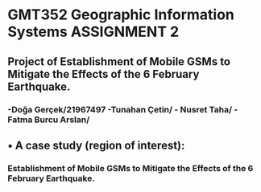 # GMT352 Geographic Information Systems ASSIGNMENT 2

## Project of Establishment of Mobile GSMs to Mitigate the Effects of the 6 February Earthquake.

### -Doğa Gerçek/21967497    -Tunahan Çetin/    - Nusret Taha/    -Fatma Burcu Arslan/


## • A case study (region of interest): 
### Establishment of Mobile GSMs to Mitigate the Effects of the 6 February Earthquake.
